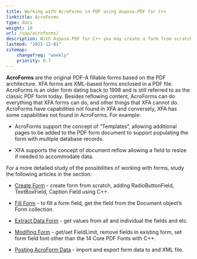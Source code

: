```yaml
---
title: Working with AcroForms in PDF using Aspose.PDF for C++
linktitle: AcroForms
type: docs
weight: 10
url: /cpp/acroforms/
description: With Aspose.PDF for C++ you may create a form from scratch, fill the form field in a PDF document, extract data from the form, add or remove fields in the existing form.
lastmod: "2021-12-01"
sitemap:
    changefreq: "weekly"
    priority: 0.7
---
```


**AcroForms** are the original PDF-A fillable forms based on the PDF architecture. XFA forms are XML-based forms enclosed in a PDF file. AcroForms is an older form dating back to 1998 and is still referred to as the classic PDF form today. Besides reflowing content, AcroForms can do everything that XFA forms can do, and other things that XFA cannot do. AcroForms have capabilities not found in XFA and conversely, XFA has some capabilities not found in AcroForms.  For example:

- AcroForms support the concept of “Templates”, allowing additional pages to be added to the PDF form document to support populating the form with multiple database records.

- XFA supports the concept of document reflow allowing a field to resize if needed to accommodate data.

For a more detailed study of the possibilities of working with forms, study the following articles in the section:

- [Create Form](/pdf/cpp/create-form/) - create form from scratch, adding RadioButtonField, TextBoxField, Caption Field using C++.

- [Fill Form](/pdf/cpp/fill-form/) - to fill a form field, get the field from the Document object’s Form collection.

- [Extract Data Form](/pdf/cpp/extract-form/) - get values from all and individual the fields and etc.

- [Modifing Form](/pdf/cpp/modifing-form/) -  get/set FieldLimit, remove fields in existing form, set form field font other than the 14 Core PDF Fonts with C++.

- [Posting AcroForm Data](/pdf/cpp/posting-acroform-data/) -  import and export form data to and XML file.

